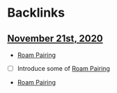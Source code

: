 
# Backlinks
## [November 21st, 2020](<November 21st, 2020.md>)
- [Roam Pairing](<Roam Pairing.md>)

- [ ] Introduce some of [Roam Pairing](<Roam Pairing.md>)

- [Roam Pairing](<Roam Pairing.md>)

